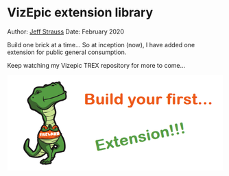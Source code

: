 # VizEpic extension library

Author: [Jeff Strauss](https://github.com/jstrauss18)
Date: February 2020

Build one brick at a time...  So at inception (now), I have added one extension for public general consumption.

Keep watching my Vizepic TREX repository for more to come...

![TREX first extension image](./docs/TREX.png)